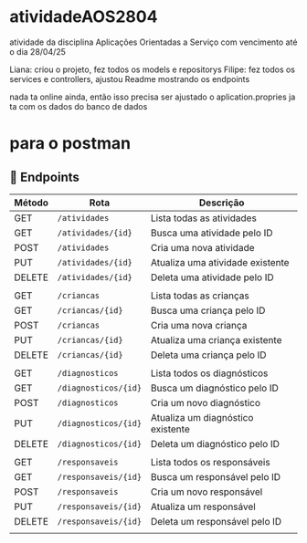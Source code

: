 # atividadeAOS2804
atividade da disciplina Aplicações Orientadas a Serviço com vencimento até o dia 28/04/25


Liana: criou o projeto, fez todos os models e repositorys
Filipe: fez todos os services e controllers, ajustou Readme mostrando os endpoints

nada ta online ainda, então isso precisa ser ajustado
o aplication.propries ja ta com os dados do banco de dados


# para o postman
## 📝 Endpoints 

| Método  | Rota                 | Descrição                        |
|---------|----------------------|----------------------------------|
| GET     | `/atividades`        | Lista todas as atividades        |
| GET     | `/atividades/{id}`   | Busca uma atividade pelo ID      |
| POST    | `/atividades`        | Cria uma nova atividade          |
| PUT     | `/atividades/{id}`   | Atualiza uma atividade existente |
| DELETE  | `/atividades/{id}`   | Deleta uma atividade pelo ID     |
| |
| GET     | `/criancas`          | Lista todas as crianças          |
| GET     | `/criancas/{id}`     | Busca uma criança pelo ID        |
| POST    | `/criancas`          | Cria uma nova criança            |
| PUT     | `/criancas/{id}`     | Atualiza uma criança existente   |
| DELETE  | `/criancas/{id}`     | Deleta uma criança pelo ID       |
| |
| GET     | `/diagnosticos`      | Lista todos os diagnósticos      |
| GET     | `/diagnosticos/{id}` | Busca um diagnóstico pelo ID     |
| POST    | `/diagnosticos`      | Cria um novo diagnóstico         |
| PUT     | `/diagnosticos/{id}` | Atualiza um diagnóstico existente|
| DELETE  | `/diagnosticos/{id}` | Deleta um diagnóstico pelo ID    |
| |
| GET     | `/responsaveis`      | Lista todos os responsáveis      |
| GET     | `/responsaveis/{id}` | Busca um responsável pelo ID     |
| POST    | `/responsaveis`      | Cria um novo responsável         |
| PUT     | `/responsaveis/{id}` | Atualiza um responsável          |
| DELETE  | `/responsaveis/{id}` | Deleta um responsável pelo ID    |
| |